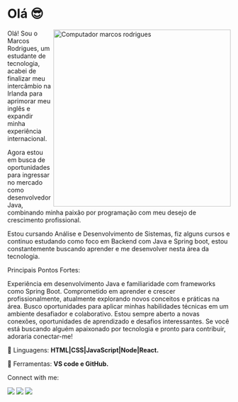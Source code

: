 # Olá 😎


<p align="left">

<img src="https://raw.githubusercontent.com/MicaelliMedeiros/micaellimedeiros/master/image/computer-illustration.png"
    width="400px" align="right" alt="Computador marcos rodrigues">

<p align="left">
Olá! Sou o Marcos Rodrigues, um estudante de tecnologia, acabei de finalizar meu intercâmbio na Irlanda para aprimorar meu inglês e expandir minha experiência internacional. 

Agora estou em busca de oportunidades para ingressar no mercado como desenvolvedor Java, combinando minha paixão por programação com meu desejo de crescimento profissional.

 Estou cursando Análise e Desenvolvimento de Sistemas, fiz alguns cursos e continuo estudando como foco em Backend com Java e Spring boot, estou constantemente buscando aprender e me desenvolver nesta área  da tecnologia.

Principais Pontos Fortes:

 Experiência em desenvolvimento Java e familiaridade com frameworks como Spring Boot.
Comprometido em aprender e crescer profissionalmente, atualmente explorando novos conceitos e práticas na área.
 Busco oportunidades para aplicar minhas habilidades técnicas em um ambiente desafiador e colaborativo.
Estou sempre aberto a novas conexões, oportunidades de aprendizado e desafios interessantes. Se você está buscando alguém apaixonado por tecnologia e pronto para contribuir, adoraria conectar-me!


<p align="left">
    🦄 Linguagens: <strong> HTML|CSS|JavaScript|Node|React.</strong>
</p>

<p align="left">
    💼 Ferramentas: <strong> VS code e GitHub.</strong>
</p>

<p align="left">
    Connect with me:
</p>

<p align="left">

<p align="left">

  <a href="https://www.linkedin.com/in/marcos-vinicius-rodrigues-santos-b217b8202/" alt="Linkedin">
  <img src="https://img.shields.io/badge/-Linkedin-0e76a8?style=flat-square&logo=Linkedin&logoColor=white&link=LINK-DO-SEU-LINKEDIN" /></a>

  <a href="#" alt="WhatsApp">
  <img src="https://img.shields.io/badge/-WhatsApp-25d366?style=flat-square&labelColor=25d366&logo=whatsapp&logoColor=white&link=API-DO-SEU-WHATSAPP"/></a>


  <a href="https://www.instagram.com/marcos_rd93/" alt="Instagram">
  <img src="https://img.shields.io/badge/-Instagram-DF0174?style=flat-square&labelColor=DF0174&logo=instagram&logoColor=white&link=LINK-DO-SEU-INSTAGRAM"/></a>
</p>  
